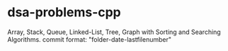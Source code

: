 # dsa-problems-cpp
Array, Stack, Queue, Linked-List, Tree, Graph with Sorting and Searching Algorithms.
commit format:  "folder-date-lastfilenumber"
